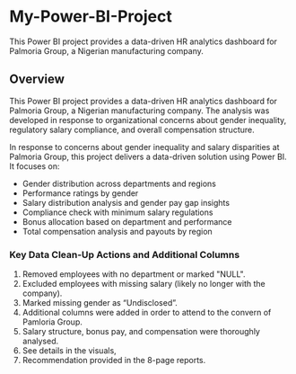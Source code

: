 # My-Power-BI-Project
This Power BI project provides a data-driven HR analytics dashboard for Palmoria Group, a Nigerian manufacturing company.

## Overview
This Power BI project provides a data-driven HR analytics dashboard for Palmoria Group, a Nigerian manufacturing company. The analysis was developed in response to organizational concerns about gender inequality, regulatory salary compliance, and overall compensation structure.


In response to concerns about gender inequality and salary disparities at Palmoria Group, this project delivers a data-driven solution using Power BI. It focuses on:

- Gender distribution across departments and regions
- Performance ratings by gender
- Salary distribution analysis and gender pay gap insights
- Compliance check with minimum salary regulations
- Bonus allocation based on department and performance
- Total compensation analysis and payouts by region


### Key Data Clean-Up Actions and Additional Columns
1. Removed employees with no department or marked "NULL".
2. Excluded employees with missing salary (likely no longer with the company).
3. Marked missing gender as “Undisclosed”.
4. Additional columns were added in order to attend to the convern of Pamloria Group.
5. Salary structure, bonus pay, and compensation were thoroughly analysed.
6. See details in the visuals,
7. Recommendation provided in the 8-page reports.


